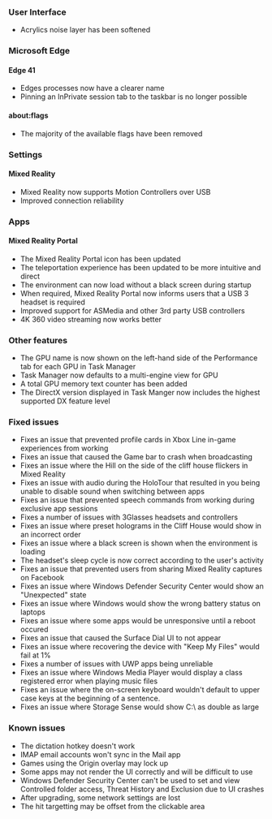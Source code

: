 ### User Interface
- Acrylics noise layer has been softened

### Microsoft Edge
#### Edge 41
- Edges processes now have a clearer name
- Pinning an InPrivate session tab to the taskbar is no longer possible

#### about:flags
- The majority of the available flags have been removed

### Settings
#### Mixed Reality
- Mixed Reality now supports Motion Controllers over USB
- Improved connection reliability

### Apps
#### Mixed Reality Portal
- The Mixed Reality Portal icon has been updated
- The teleportation experience has been updated to be more intuitive and direct
- The environment can now load without a black screen during startup
- When required, Mixed Reality Portal now informs users that a USB 3 headset is required
- Improved support for ASMedia and other 3rd party USB controllers
- 4K 360 video streaming now works better

### Other features
- The GPU name is now shown on the left-hand side of the Performance tab for each GPU in Task Manager
- Task Manager now defaults to a multi-engine view for GPU
- A total GPU memory text counter has been added
- The DirectX version displayed in Task Manger now includes the highest supported DX feature level

### Fixed issues
- Fixes an issue that prevented profile cards in Xbox Line in-game experiences from working
- Fixes an issue that caused the Game bar to crash when broadcasting
- Fixes an issue where the Hill on the side of the cliff house flickers in Mixed Reality
- Fixes an issue with audio during the HoloTour that resulted in you being unable to disable sound when switching between apps
- Fixes an issue that prevented speech commands from working during exclusive app sessions
- Fixes a number of issues with 3Glasses headsets and controllers
- Fixes an issue where preset holograms in the Cliff House would show in an incorrect order
- Fixes an issue where a black screen is shown when the environment is loading
- The headset's sleep cycle is now correct according to the user's activity
- Fixes an issue that prevented users from sharing Mixed Reality captures on Facebook
- Fixes an issue where Windows Defender Security Center would show an "Unexpected" state
- Fixes an issue where Windows would show the wrong battery status on laptops
- Fixes an issue where some apps would be unresponsive until a reboot occured
- Fixes an issue that caused the Surface Dial UI to not appear
- Fixes an issue where recovering the device with "Keep My Files" would fail at 1%
- Fixes a number of issues with UWP apps being unreliable
- Fixes an issue where Windows Media Player would display a class registered error when playing music files
- Fixes an issue where the on-screen keyboard wouldn't default to upper case keys at the beginning of a sentence.
- Fixes an issue where Storage Sense would show C:\ as double as large

### Known issues
- The dictation hotkey doesn't work
- IMAP email accounts won't sync in the Mail app
- Games using the Origin overlay may lock up
- Some apps may not render the UI correctly and will be difficult to use
- Windows Defender Security Center can't be used to set and view Controlled folder access, Threat History and Exclusion due to UI crashes
- After upgrading, some network settings are lost
- The hit targetting may be offset from the clickable area
